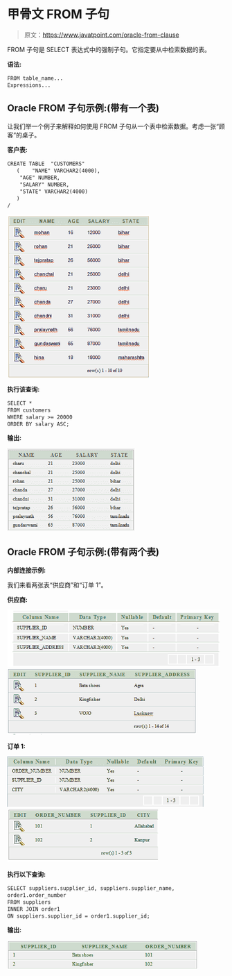 # 甲骨文 FROM 子句

> 原文：<https://www.javatpoint.com/oracle-from-clause>

FROM 子句是 SELECT 表达式中的强制子句。它指定要从中检索数据的表。

**语法:**

```
FROM table_name...
Expressions...

```

## Oracle FROM 子句示例:(带有一个表)

让我们举一个例子来解释如何使用 FROM 子句从一个表中检索数据。考虑一张“顾客”的桌子。

**客户表:**

```
CREATE TABLE  "CUSTOMERS" 
   (	"NAME" VARCHAR2(4000), 
	"AGE" NUMBER, 
	"SALARY" NUMBER, 
	"STATE" VARCHAR2(4000)
   )
/

```

![Customer Table](img/30ca9de53dc434ef68d00e7f36eb9553.png)

**执行该查询:**

```
SELECT *
FROM customers
WHERE salary >= 20000
ORDER BY salary ASC;

```

**输出:**

![Oracle from example](img/c04f304bae2af72294195ac017ecabc1.png)

## Oracle FROM 子句示例:(带有两个表)

**内部连接示例:**

我们来看两张表“供应商”和“订单 1”。

**供应商:**

![Oracle Inner Join](img/a31d98bf6c235f88068df8dd5f595352.png)
![Oracle Inner Join supplier](img/a29203459ace3d6919341316826aa8a3.png)

**订单 1:**

![Oracle Inner Join](img/98c80fa457f0c69b7c9b4421836cd605.png)
![Oracle Inner Join order](img/10c34c56849406441dde3a206b5b333e.png)

**执行以下查询:**

```
SELECT suppliers.supplier_id, suppliers.supplier_name, order1.order_number
FROM suppliers
INNER JOIN order1
ON suppliers.supplier_id = order1.supplier_id;

```

**输出:**

![Oracle from example 5](img/ae334bfa52e2f72225b1d30120c42a23.png)